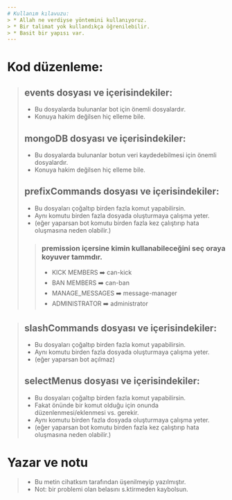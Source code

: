 ```yaml
---
# Kullanım kılavuzu:
> * Allah ne verdiyse yöntemini kullanıyoruz. 
> * Bir talimat yok kullandıkça öğrenilebilir. 
> * Basit bir yapısı var.
---
```

# Kod düzenleme:
> ## events dosyası ve içerisindekiler:
> * Bu dosyalarda bulunanlar bot için önemli dosyalardır. 
> * Konuya hakim değilsen hiç elleme bile.
> ## mongoDB dosyası ve içerisindekiler:
> * Bu dosyalarda bulunanlar botun veri kaydedebilmesi için önemli dosyalardır. 
> * Konuya hakim değilsen hiç elleme bile.
> ## prefixCommands dosyası ve içerisindekiler:
> * Bu dosyaları çoğaltıp birden fazla komut yapabilirsin.
> * Aynı komutu birden fazla dosyada oluşturmaya çalışma yeter.
> * (eğer yaparsan bot komutu birden fazla kez çalıştırıp hata oluşmasına neden olabilir.)
>> ### premission içersine kimin kullanabileceğini seç oraya koyuver tammdır.
>> * KICK MEMBERS ➡️ can-kick
>> * BAN MEMBERS ➡️ can-ban
>> * MANAGE_MESSAGES ➡️ message-manager
>> * ADMINISTRATOR ➡️ administrator

> ## slashCommands dosyası ve içerisindekiler:
> * Bu dosyaları çoğaltıp birden fazla komut yapabilirsin.
> * Aynı komutu birden fazla dosyada oluşturmaya çalışma yeter. 
> * (eğer yaparsan bot açılmaz)
> ## selectMenus dosyası ve içerisindekiler:
> * Bu dosyaları çoğaltıp birden fazla komut yapabilirsin. 
> * Fakat önünde bir komut olduğu için onunda düzenlenmesi/eklenmesi vs. gerekir.
> * Aynı komutu birden fazla dosyada oluşturmaya çalışma yeter.  
> * (eğer yaparsan bot komutu birden fazla kez çalıştırıp hata oluşmasına neden olabilir.)
# Yazar ve notu
> - Bu metin cihatksm tarafından üşenilmeyip yazılmıştır.
> - Not: bir problemi olan belasını s.ktirmeden kaybolsun.